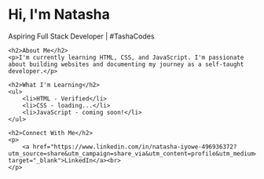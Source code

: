 <!DOCTYPE html>
<html lang="en">
<head>
	<meta charset="utf-8">
	<title>TashaCodes Portfolio</title>
</head>
<body>
	<h1>Hi, I'm Natasha</h1>
	<p>Aspiring Full Stack Developer | #TashaCodes</p>

	<h2>About Me</h2>
	<p>I'm currently learning HTML, CSS, and JavaScript. I'm passionate about building websites and documenting my journey as a self-taught developer.</p>

	<h2>What I'm Learning</h2>
	<ul>
		<li>HTML - Verified</li>
		<li>CSS - loading...</li>
		<li>JavaScript - coming soon!</li>
	</ul>

	<h2>Connect With Me</h2>
	<p>
		<a href="https://www.linkedin.com/in/natasha-iyowe-496936372?utm_source=share&utm_campaign=share_via&utm_content=profile&utm_medium=ios_app" target="_blank">LinkedIn</a><br>
	</p>

</body>
</html>
